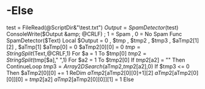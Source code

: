 # -Else
test = FileRead(@ScriptDir&amp;"\test.txt")  $Output = SpamDetector($test)  ConsoleWrite($Output &amp; @CRLF) ; 1 = Spam , 0 = No Spam   Func SpamDetector($Text)     Local $Output = 0 , $tmp , $tmp2 , $tmp3 , $aTmp2[1][2] , $aTmp[1]     $aTmp[0] = 0     $aTmp2[0][0] = 0     $tmp = StringSplit($Text,@CRLF,1)     For $a = 1 To $tmp[0]         $tmp2 = StringSplit($tmp[$a]," ",1)         For $a2 = 1 To $tmp2[0]             If $tmp2[$a2] = "" Then ContinueLoop             $tmp3 = Array2DSearch($aTmp2,$tmp2[$a2],0)             If $tmp3 &lt;= 0 Then                 $aTmp2[0][0] += 1                 ReDim $aTmp2[$aTmp2[0][0]+1][2]                 $aTmp2[$aTmp2[0][0]][0] = $tmp2[$a2]                 $aTmp2[$aTmp2[0][0]][1] = 1             Else
